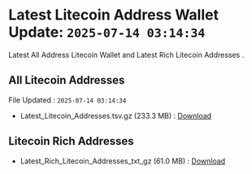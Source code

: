 # Latest Litecoin Address Wallet Update: `2025-07-14 03:14:34`

Latest All Address Litecoin Wallet and Latest Rich Litecoin Addresses .

## All Litecoin Addresses

File Updated : `2025-07-14 03:14:34`

- Latest_Litecoin_Addresses.tsv.gz (233.3 MB) : [Download](https://github.com/Pymmdrza/Rich-Address-Wallet/releases/tag/Litecoin)

## Litecoin Rich Addresses

- Latest_Rich_Litecoin_Addresses_txt_gz (61.0 MB) : [Download](https://github.com/Pymmdrza/Rich-Address-Wallet/releases/tag/Litecoin)
